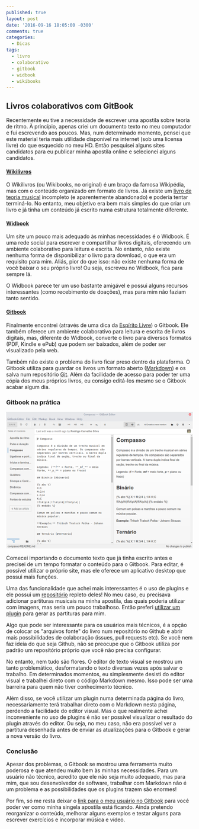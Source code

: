 ```yaml
---
published: true
layout: post
date: '2016-09-16 18:05:00 -0300'
comments: true
categories:
  - Dicas
tags:
  - livro
  - colaborativo
  - gitbook
  - widbook
  - wikibooks
---
```

## Livros colaborativos com GitBook

Recentemente eu tive a necessidade de escrever uma apostila sobre teoria de ritmo. À princípio, apenas criei um documento texto no meu computador e fui escrevendo aos poucos. Mas, num determinado momento, pensei que este material teria mais utilidade disponível na internet (sob uma licensa livre) do que esquecido no meu HD. Então pesquisei alguns sites candidatos para eu publicar minha apostila online e selecionei alguns candidatos.

<!-- more -->

#### [Wikilivros](https://pt.wikibooks.org/)

O Wikilivros (ou Wikibooks, no original) é um braço da famosa Wikipédia, mas com o conteúdo organizado em formato de livros. Já existe um [livro de teoria musical](https://pt.wikibooks.org/wiki/Teoria_musical) incompleto (e aparentemente abandonado) e poderia tentar terminá-lo. No entanto, meu objetivo era bem mais simples do que criar um livro e já tinha um conteúdo já escrito numa estrutura totalmente diferente.

#### [Widbook](https://www.widbook.com/)

Um site um pouco mais adequado às minhas necessidades é o Widbook. É uma rede social para escrever e compartilhar livros digitais, oferecendo um ambiente colaborativo para leitura e escrita. No entanto, não existe nenhuma forma de disponibilizar o livro para download, o que era um requisito para mim. Aliás, pior do que isso: não existe nenhuma forma de você baixar o seu próprio livro! Ou seja, escreveu no Widbook, fica para sempre lá.

O Widbook parece ter um uso bastante amigável e possui alguns recursos interessantes (como recebimento de doações), mas para mim não faziam tanto sentido.

#### [Gitbook](https://www.gitbook.com/)

Finalmente encontrei (através de uma dica da [Espírito Livre](http://www.revista.espiritolivre.org/gitbook-uma-forma-simples-de-criar-livros-digitais/)) o Gitbook. Ele também oferece um ambiente colaborativo para leitura e escrita de livros digitais, mas, diferente do Widbook, converte o livro para diversos formatos (PDF, Kindle e ePub) que podem ser baixados, além de poder ser visualizado pela web.

Também não existe o problema do livro ficar preso dentro da plataforma. O Gitbook utiliza para guardar os livros um formato aberto ([Markdown](https://pt.wikipedia.org/wiki/Markdown)) e os salva num repositório [Git](https://pt.wikipedia.org/wiki/Git). Além da facilidade de acesso para poder ter uma cópia dos meus próprios livros, eu consigo editá-los mesmo se o Gitbook acabar algum dia.

### Gitbook na prática

![gitbook.png](/images/gitbook.png)

Comecei importando o documento texto que já tinha escrito antes e precisei de um tempo formatar o conteúdo para o Gitbook. Para editar, é possível utilizar o próprio site, mas ele oferece um aplicativo desktop que possui mais funções.

Uma das funcionalidade que achei mais interessantes é o uso de plugins e ele possui um [repositório](https://plugins.gitbook.com/) repleto deles! No meu caso, eu precisava adicionar partituras musicais na minha apostila, das quais poderia utilizar com imagens, mas seria um pouco trabalhoso. Então preferi [utilizar um plugin](https://plugins.gitbook.com/plugin/abc2svg) para gerar as partituras para mim.

Algo que pode ser interessante para os usuários mais técnicos, é a opção de colocar os "arquivos fonte" do livro num repositório no Github e abrir mais possibilidades de colaboração (issues, pull requests etc). Se você nem faz ideia do que seja Github, não se preocupe que o Gitbook utiliza por padrão um repositório próprio que você não precisa configurar.

No entanto, nem tudo são flores. O editor de texto visual se mostrou um tanto problemático, desformatando o texto diversas vezes após salvar o trabalho. Em determinados momentos, eu simplesmente desisti do editor visual e trabalhei direto com o código Markdown mesmo. Isso pode ser uma barreira para quem não tiver conhecimento técnico.

Além disso, se você utilizar um plugin numa determinada página do livro, necessariamente terá trabalhar direto com o Markdown nesta página, perdendo a facilidade do editor visual. Mas o que realmente achei inconveniente no uso de plugins é não ser possível visualizar o resultado do plugin através do editor. Ou seja, no meu caso, não era possível ver a partitura desenhada antes de enviar as atualizações para o Gitbook e gerar a nova versão do livro.

### Conclusão

Apesar dos problemas, o Gitbook se mostrou uma ferramenta muito poderosa e que atendeu muito bem às minhas necessidades. Para um usuário não técnico, acredito que ele não seja muito adequado, mas para mim, que sou desenvolvedor de software, trabalhar com Markdown não é um problema e as possibilidades que os plugins trazem são enormes!

Por fim, só me resta deixar o [link para o meu usuário no Gitbook](https://www.gitbook.com/@rcsilva83/) para você poder ver como minha singela apostila está ficando. Ainda pretendo reorganizar o conteúdo, melhorar alguns exemplos e testar alguns para escrever exercícios e incorporar música e vídeo.

